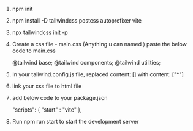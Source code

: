 1. npm init 

2. npm install -D tailwindcss postcss autoprefixer vite

3. npx tailwindcss init -p

4. Create a css file - main.css (Anything u can named )
    paste the below code to main.css

    @tailwind base;
    @tailwind components;
    @tailwind utilities;

5. In your tailwind.config.js file, replaced content: [] with content: ["*"]

6. link your css file to html file 

    <link rel="stylesheet" href="main.css">

7. add below code to your package.json

    "scripts": {
        "start" : "vite"
    },

8. Run npm run start to start the development server 


